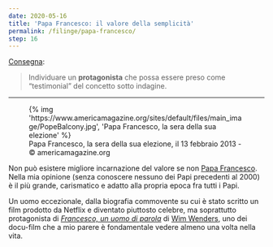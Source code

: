 ```yaml
---
date: 2020-05-16
title: 'Papa Francesco: il valore della semplicità'
permalink: /filinge/papa-francesco/
step: 16
---
```

[Consegna](https://filinge.blogspot.com/2020/05/step-14.html):

> Individuare un **protagonista** che possa essere preso come “testimonial” del concetto sotto indagine.

---

<figure>
 {% img 'https://www.americamagazine.org/sites/default/files/main_image/PopeBalcony.jpg', 'Papa Francesco, la sera della sua elezione' %}
	<figcaption>Papa Francesco, la sera della sua elezione, il 13 febbraio 2013 - © americamagazine.org</figcaption>
</figure>

Non può esistere migliore incarnazione del valore se non [Papa Francesco](https://it.wikipedia.org/wiki/Papa_Francesco 'Papa Francesco Su Wikipedia'). Nella mia opinione (senza conoscere nessuno dei Papi precedenti al 2000) è il più grande, carismatico e adatto alla propria epoca fra tutti i Papi.

Un uomo eccezionale, dalla biografia commovente su cui è stato scritto un film prodotto da Netflix e diventato piuttosto celebre, ma soprattutto protagonista di <cite>[Francesco, un uomo di parola](https://it.wikipedia.org/wiki/Papa_Francesco_-_Un_uomo_di_parola '“Francesco, un uomo di parola” su Wikipedia')</cite> di [Wim Wenders](https://it.wikipedia.org/wiki/Wim_Wenders 'Wim Wenders su Wikipedia'), uno dei docu-film che a mio parere è fondamentale vedere almeno una volta nella vita.

